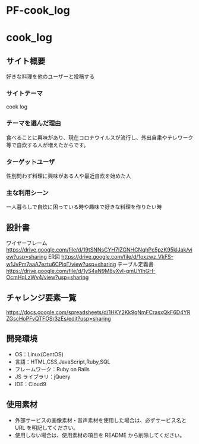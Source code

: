 # PF-cook_log
# cook_log

## サイト概要

好きな料理を他のユーザーと投稿する

### サイトテーマ

cook log

### テーマを選んだ理由

食べることに興味があり、現在コロナウイルスが流行し、外出自粛やテレワーク等で自炊する人が増えたからです。

### ターゲットユーザ

性別問わず料理に興味がある人や最近自炊を始めた人

### 主な利用シーン

一人暮らしで自炊に困っている時や趣味で好きな料理を作りたい時

## 設計書
ワイヤーフレーム
https://drive.google.com/file/d/19tSNNsCYH7IZGNHCNqhPc5pzK95klJak/view?usp=sharing
ER図
https://drive.google.com/file/d/1oxzwz_VkFS-w1JvPm7aaA7eztu6CPiqT/view?usp=sharing
テーブル定義書
https://drive.google.com/file/d/1yS4aN9M8yXvI-gmUYlhGH-OcmHqLzWv4/view?usp=sharing
## チャレンジ要素一覧

https://docs.google.com/spreadsheets/d/1HKY2Kk9qNmFCrasxQkF6D4YRZGscHoPFvQTFOSr3zEs/edit?usp=sharing

## 開発環境

- OS：Linux(CentOS)
- 言語：HTML,CSS,JavaScript,Ruby,SQL
- フレームワーク：Ruby on Rails
- JS ライブラリ：jQuery
- IDE：Cloud9

## 使用素材

- 外部サービスの画像素材・音声素材を使用した場合は、必ずサービス名と URL を明記してください。
- 使用しない場合は、使用素材の項目を README から削除してください。
